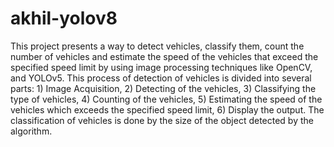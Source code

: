 # akhil-yolov8
This project presents a way to detect vehicles, classify them, count the number of vehicles and estimate the speed of the vehicles that exceed the specified speed limit by using image processing techniques like OpenCV, and YOLOv5. This process of detection of vehicles is divided into several parts: 1) Image Acquisition, 2) Detecting of the vehicles, 3) Classifying the type of vehicles, 4) Counting of the vehicles, 5) Estimating the speed of the vehicles which exceeds the specified speed limit, 6) Display the output. The classification of vehicles is done by the size of the object detected by the algorithm.
